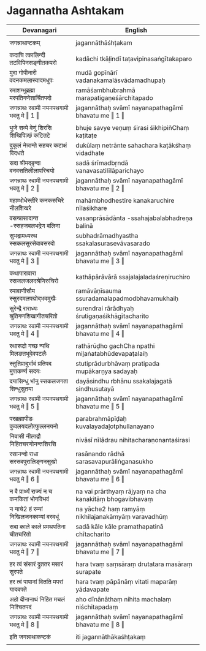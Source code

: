 # Jagannatha Ashtakam

| Devanagari | English |
| ------ | ------ |
|  |  |
| जगन्नाथाष्टकम्   | jagannāthāśhṭakam   |
|  |  |
| कदाचि त्कालिन्दी तटविपिनसङ्गीतकपरो   | kadāchi tkāḻindī taṭavipinasaṅgītakaparo   |
| मुदा गोपीनारी वदनकमलास्वादमधुपः   | mudā gopīnārī vadanakamalāsvādamadhupaḥ   |
| रमाशम्भुब्रह्मा मरपतिगणेशार्चितपदो   | ramāśambhubrahmā marapatigaṇeśārchitapado   |
| जगन्नाथः स्वामी नयनपथगामी भवतु मे ‖ 1 ‖   | jagannāthaḥ svāmī nayanapathagāmī bhavatu me ‖ 1 ‖   |
|  |  |
| भुजे सव्ये वेणुं शिरसि शिखिपिञ्छं कटितटे   | bhuje savye veṇuṃ śirasi śikhipiñChaṃ kaṭitaṭe   |
| दुकूलं नेत्रान्ते सहचर कटाक्षं विदधते   | dukūlaṃ netrānte sahachara kaṭākśhaṃ vidadhate   |
| सदा श्रीमद्बृन्दा वनवसतिलीलापरिचयो   | sadā śrīmadbṛndā vanavasatilīlāparichayo   |
| जगन्नाथः स्वामी नयनपथगामी भवतु मे ‖ 2 ‖   | jagannāthaḥ svāmī nayanapathagāmī bhavatu me ‖ 2 ‖   |
|  |  |
| महाम्भोधेस्तीरे कनकरुचिरे नीलशिखरे   | mahāmbhodhestīre kanakaruchire nīlaśikhare   |
| वसन्प्रासादान्त -स्सहजबलभद्रेण बलिना   | vasanprāsādānta -ssahajabalabhadreṇa balinā   |
| सुभद्रामध्यस्थ स्सकलसुरसेवावसरदो   | subhadrāmadhyastha ssakalasurasevāvasarado   |
| जगन्नाथः स्वामी नयनपथगामी भवतु मे ‖ 3 ‖   | jagannāthaḥ svāmī nayanapathagāmī bhavatu me ‖ 3 ‖   |
|  |  |
| कथापारावारा स्सजलजलदश्रेणिरुचिरो   | kathāpārāvārā ssajalajaladaśreṇiruchiro   |
| रमावाणीसौम स्सुरदमलपद्मोद्भवमुखैः   | ramāvāṇīsauma ssuradamalapadmodbhavamukhaiḥ   |
| सुरेन्द्रै राराध्यः श्रुतिगणशिखागीतचरितो   | surendrai rārādhyaḥ śrutigaṇaśikhāgītacharito   |
| जगन्नाथः स्वामी नयनपथगामी भवतु मे ‖ 4 ‖   | jagannāthaḥ svāmī nayanapathagāmī bhavatu me ‖ 4 ‖   |
|  |  |
| रथारूढो गच्छ न्पथि मिलङतभूदेवपटलैः   | rathārūḍho gachCha npathi miḻaṅatabhūdevapaṭalaiḥ   |
| स्तुतिप्रादुर्भावं प्रतिपद मुपाकर्ण्य सदयः   | stutiprādurbhāvaṃ pratipada mupākarṇya sadayaḥ   |
| दयासिन्धु र्भानु स्सकलजगता सिन्धुसुतया   | dayāsindhu rbhānu ssakalajagatā sindhusutayā   |
| जगन्नाथः स्वामी नयनपथगामी भवतु मे ‖ 5 ‖   | jagannāthaḥ svāmī nayanapathagāmī bhavatu me ‖ 5 ‖   |
|  |  |
| परब्रह्मापीडः कुवलयदलोत्फुल्लनयनो   | parabrahmāpīḍaḥ kuvalayadaḻotphullanayano   |
| निवासी नीलाद्रौ निहितचरणोनन्तशिरसि   | nivāsī nīlādrau nihitacharaṇonantaśirasi   |
| रसानन्दो राधा सरसवपुरालिङ्गनसुखो   | rasānando rādhā sarasavapurāliṅganasukho   |
| जगन्नाथः स्वामी नयनपथगामी भवतु मे ‖ 6 ‖   | jagannāthaḥ svāmī nayanapathagāmī bhavatu me ‖ 6 ‖   |
|  |  |
| न वै प्रार्थ्यं राज्यं न च कनकितां भोगविभवं   | na vai prārthyaṃ rājyaṃ na cha kanakitāṃ bhogavibhavaṃ   |
| न याचे2 हं रम्यां निखिलजनकाम्यां वरवधूं   | na yāche2 haṃ ramyāṃ nikhilajanakāmyāṃ varavadhūṃ   |
| सदा काले काले प्रमथपतिना चीतचरितो   | sadā kāle kāle pramathapatinā chītacharito   |
| जगन्नाथः स्वामी नयनपथगामी भवतु मे ‖ 7 ‖   | jagannāthaḥ svāmī nayanapathagāmī bhavatu me ‖ 7 ‖   |
|  |  |
| हर त्वं संसारं द्रुततर मसारं सुरपते   | hara tvaṃ saṃsāraṃ drutatara masāraṃ surapate   |
| हर त्वं पापानां वितति मपरां यादवपते   | hara tvaṃ pāpānāṃ vitati maparāṃ yādavapate   |
| अहो दीनानाथं निहित मचलं निश्चितपदं   | aho dīnānāthaṃ nihita machalaṃ niśchitapadaṃ   |
| जगन्नाथः स्वामी नयनपथगामी भवतु मे ‖ 8 ‖   | jagannāthaḥ svāmī nayanapathagāmī bhavatu me ‖ 8 ‖   |
|  |  |
| इति जगन्नाथाकष्टकं   | iti jagannāthākaśhṭakaṃ   |
|  |  |
